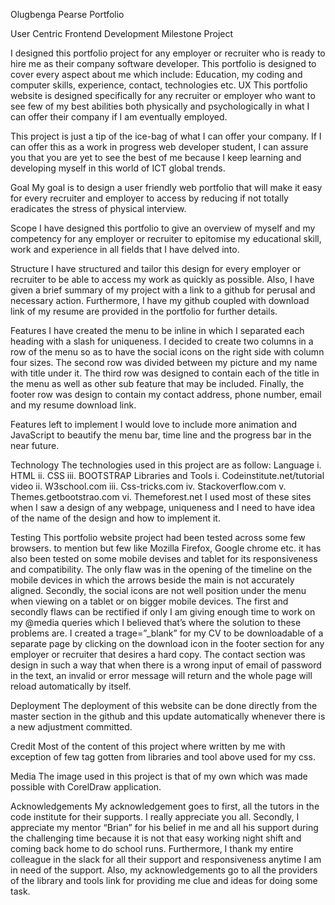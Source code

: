 Olugbenga Pearse Portfolio

User Centric Frontend Development Milestone Project 

I designed this portfolio project for any employer or recruiter who is ready to hire me as their company software developer.  This portfolio is designed to cover every aspect about me which include: Education, my coding and computer skills, experience, contact, technologies etc.
UX
This portfolio website is designed specifically for any recruiter or employer who want to see few of my best abilities both physically and psychologically in what I can offer their company if I am eventually employed.

This project is just a tip of the ice-bag of what I can offer your company. If I can offer this as a work in progress web developer student, I can assure you that you are yet to see the best of me because I keep learning and developing myself in this world of ICT global trends.

Goal
My goal is to design a user friendly web portfolio that will make it easy for every recruiter and employer to access by reducing if not totally eradicates the stress of physical interview.

Scope
I have designed this portfolio to give an overview of myself and my competency for any employer or recruiter to epitomise my educational skill, work and experience in all fields that I have delved into.

Structure
I have structured and tailor this design for every employer or recruiter to be able to access my work as quickly as possible. Also, I have given a brief summary of my project with a link to a github for perusal and necessary action. Furthermore, I have my github coupled with download link of my resume are provided in the portfolio for further details.

Features
I have created the menu to be inline in which I separated each heading with a slash for uniqueness. I decided to create two columns in a row of the menu so as to have the social icons on the right side with column four sizes.
The second row was divided between my picture and my name with title under it.
The third row was designed to contain each of the title in the menu as well as other sub feature that may be included.
Finally, the footer row was design to contain my contact address, phone number, email and my resume download link.

Features left to implement
I would love to include more animation and JavaScript to beautify the menu bar, time line and the progress bar in the near future.

Technology
The technologies used in this project are as follow:
Language
i.	HTML
ii.	CSS
iii.	BOOTSTRAP
Libraries and Tools
i.	Codeinstitute.net/tutorial video
ii.	W3school.com
iii.	Css-tricks.com
iv.	Stackoverflow.com
v.	Themes.getbootstrao.com
vi.	Themeforest.net
I used most of these sites when I saw a design of any webpage, uniqueness and I need to have idea of the name of the design and how to implement it.

Testing
This portfolio website project had been tested across some few browsers. to mention but few like Mozilla Firefox, Google chrome etc. it has also been tested on some mobile devises and tablet for its responsiveness and compatibility. 
The only flaw was in the opening of the timeline on the mobile devices in which the arrows beside the main is not accurately aligned.
Secondly, the social icons are not well position under the menu when viewing on a tablet or on bigger mobile devices.
The first and secondly flaws can be rectified if only I am giving enough time to work on my @media queries which I believed that’s where the solution to these problems are.
I created a trage=”_blank” for my CV to be downloadable of a separate page by clicking on the download icon in the footer section for any employer or recruiter that desires a hard copy.
The contact section was design in such a way that when there is a wrong input of email of password in the text, an invalid or error message will return and the whole page will reload automatically by itself.

Deployment
The deployment of this website can be done directly from the master section in the github and this update automatically whenever there is a new adjustment committed.

Credit 
Most of the content of this project where written by me with exception of few tag gotten from libraries and tool above used for my css.

Media
The image used in this project is that of my own which was made possible with CorelDraw application.

Acknowledgements
My acknowledgement goes to first, all the tutors in the code institute for their supports. I really appreciate you all.
Secondly, I appreciate my mentor “Brian” for his belief in me and all his support during the challenging time because it is not that easy working night shift and coming back home to do school runs.
Furthermore, I thank my entire colleague in the slack for all their support and responsiveness anytime I am in need of the support.
Also, my acknowledgements go to all the providers of the library and tools link for providing me clue and ideas for doing some task.
